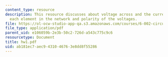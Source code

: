 ```yaml
---
content_type: resource
description: This resource discusses about voltage across and the current through
  each element in the network and polarity of the voltages.
file: https://ol-ocw-studio-app-qa.s3.amazonaws.com/courses/6-002-circuits-and-electronics-spring-2007/ab181ec7aec9431046763e8dd8f55286_hw1.pdf
file_type: application/pdf
parent_uid: e106059b-2e3b-50c2-726d-a543c775c9c6
resourcetype: Document
title: hw1.pdf
uid: ab181ec7-aec9-4310-4676-3e8dd8f55286
---
```

